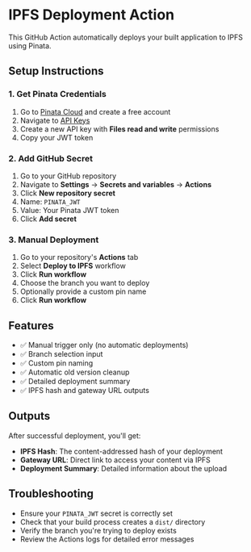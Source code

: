 # IPFS Deployment Action

This GitHub Action automatically deploys your built application to IPFS using Pinata.

## Setup Instructions

### 1. Get Pinata Credentials

1. Go to [Pinata Cloud](https://pinata.cloud) and create a free account
2. Navigate to [API Keys](https://app.pinata.cloud/developers/api-keys)
3. Create a new API key with **Files read and write** permissions
4. Copy your JWT token

### 2. Add GitHub Secret

1. Go to your GitHub repository
2. Navigate to **Settings** → **Secrets and variables** → **Actions**
3. Click **New repository secret**
4. Name: `PINATA_JWT`
5. Value: Your Pinata JWT token
6. Click **Add secret**

### 3. Manual Deployment

1. Go to your repository's **Actions** tab
2. Select **Deploy to IPFS** workflow
3. Click **Run workflow**
4. Choose the branch you want to deploy
5. Optionally provide a custom pin name
6. Click **Run workflow**

## Features

- ✅ Manual trigger only (no automatic deployments)
- ✅ Branch selection input
- ✅ Custom pin naming
- ✅ Automatic old version cleanup
- ✅ Detailed deployment summary
- ✅ IPFS hash and gateway URL outputs

## Outputs

After successful deployment, you'll get:
- **IPFS Hash**: The content-addressed hash of your deployment
- **Gateway URL**: Direct link to access your content via IPFS
- **Deployment Summary**: Detailed information about the upload

## Troubleshooting

- Ensure your `PINATA_JWT` secret is correctly set
- Check that your build process creates a `dist/` directory
- Verify the branch you're trying to deploy exists
- Review the Actions logs for detailed error messages

